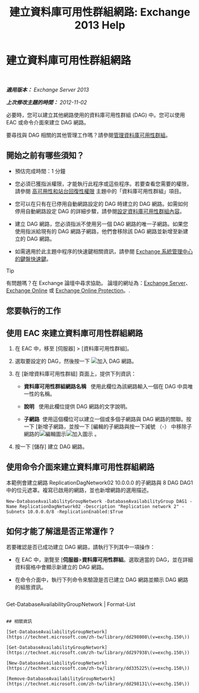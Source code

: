﻿---
title: '建立資料庫可用性群組網路: Exchange 2013 Help'
TOCTitle: 建立資料庫可用性群組網路
ms:assetid: 6caec7be-788a-4058-87a7-f31c575b870c
ms:mtpsurl: https://technet.microsoft.com/zh-tw/library/Dd298051(v=EXCHG.150)
ms:contentKeyID: 50473442
ms.date: 05/21/2018
mtps_version: v=EXCHG.150
ms.translationtype: MT
---

# 建立資料庫可用性群組網路

 

_**適用版本：** Exchange Server 2013_

_**上次修改主題的時間：** 2012-11-02_

必要時，您可以建立其他網路使用的資料庫可用性群組 (DAG) 中。您可以使用 EAC 或命令介面來建立 DAG 網路。

要尋找與 DAG 相關的其他管理工作嗎？請參閱[管理資料庫可用性群組](managing-database-availability-groups-exchange-2013-help.md)。

## 開始之前有哪些須知？

  - 預估完成時間：1 分鐘

  - 您必須已獲指派權限，才能執行此程序或這些程序。若要查看您需要的權限，請參閱 [高可用性和站台回復性權限](high-availability-and-site-resilience-permissions-exchange-2013-help.md) 主題中的「資料庫可用性群組」項目。

  - 您可以在只有在已停用自動網路設定的 DAG 時建立的 DAG 網路。如需如何停用自動網路設定 DAG 的詳細步驟，請參閱[設定資料庫可用性群組內容](configure-database-availability-group-properties-exchange-2013-help.md)。

  - 建立 DAG 網路，您必須指派不使用另一個 DAG 網路的唯一子網路。如果您使用指派給現有的 DAG 網路子網路，他們會移除該 DAG 網路並新增至新建立的 DAG 網路。

  - 如需適用於此主題中程序的快速鍵相關資訊，請參閱 [Exchange 系統管理中心的鍵盤快速鍵](keyboard-shortcuts-in-the-exchange-admin-center-exchange-online-protection-help.md)。


> [!TIP]  
> 有問題嗎？在 Exchange 論壇中尋求協助。 論壇的網址為：<a href="https://go.microsoft.com/fwlink/p/?linkid=60612">Exchange Server</a>、 <a href="https://go.microsoft.com/fwlink/p/?linkid=267542">Exchange Online</a> 或 <a href="https://go.microsoft.com/fwlink/p/?linkid=285351">Exchange Online Protection</a>。.




## 您要執行的工作

## 使用 EAC 來建立資料庫可用性群組網路

1.  在 EAC 中，移至 \[伺服器\] \> \[資料庫可用性群組\]。

2.  選取要設定的 DAG，然後按一下 ![加入 DAG 網路](images/Dd298051.befcdc4e-7f7a-451d-a0a8-608c79f5d186(EXCHG.150).gif "加入 DAG 網路")。

3.      
    在 \[新增資料庫可用性群組\] 頁面上，提供下列資訊：
    
      - **資料庫可用性群組網路名稱**   使用此欄位為該網路輸入一個在 DAG 中具唯一性的名稱。
    
      - **說明**   使用此欄位提供 DAG 網路的文字說明。
    
      - **子網路**  使用這個欄位可以建立一個或多個子網路與 DAG 網路的關聯。按一下 \[新增子網路，並按一下 \[編輯的子網路與按一下減號 （-） 中移除子網路的![編輯圖示](images/JJ218640.6f53ccb2-1f13-4c02-bea0-30690e6ea71d(EXCHG.150).gif "編輯圖示")![加入圖示](images/JJ218640.c1e75329-d6d7-4073-a27d-498590bbb558(EXCHG.150).gif "加入圖示") 。

4.  按一下 \[儲存\] 建立 DAG 網路。

## 使用命令介面來建立資料庫可用性群組網路

本範例會建立網路 ReplicationDagNetwork02 10.0.0.0 的子網路與 8 DAG DAG1 中的位元遮罩。複寫已啟用的網路，並也新增網路的選用描述。

    New-DatabaseAvailabilityGroupNetwork -DatabaseAvailabilityGroup DAG1 -Name ReplicationDagNetwork02 -Description "Replication network 2" -Subnets 10.0.0.0/8 -ReplicationEnabled:$True

## 如何才能了解這是否正常運作？

若要確認是否已成功建立 DAG 網路，請執行下列其中一項操作：

  - 在 EAC 中，瀏覽至 \[**伺服器**\>**資料庫可用性群組**。選取適當的 DAG，並在詳細資料窗格中會顯示新建立的 DAG 網路。

  - 在命令介面中，執行下列命令來驗證是否已建立 DAG 網路並顯示 DAG 網路的組態資訊。
    
    ```powershell
Get-DatabaseAvailabilityGroupNetwork <DAGNetworkName> | Format-List
```

## 相關資訊

[Set-DatabaseAvailabilityGroupNetwork](https://technet.microsoft.com/zh-tw/library/dd298008\(v=exchg.150\))

[Get-DatabaseAvailabilityGroupNetwork](https://technet.microsoft.com/zh-tw/library/dd297938\(v=exchg.150\))

[New-DatabaseAvailabilityGroupNetwork](https://technet.microsoft.com/zh-tw/library/dd335225\(v=exchg.150\))

[Remove-DatabaseAvailabilityGroupNetwork](https://technet.microsoft.com/zh-tw/library/dd298131\(v=exchg.150\))


